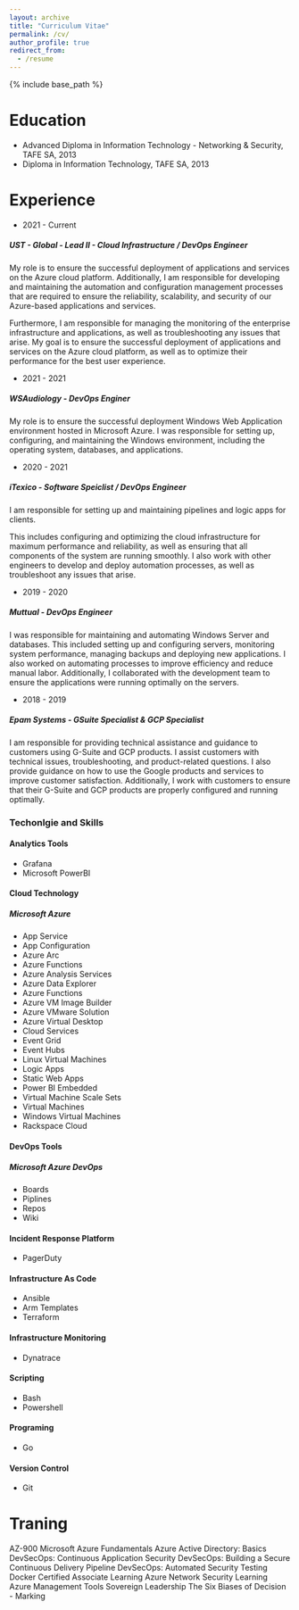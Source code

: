 ```yaml
---
layout: archive
title: "Curriculum Vitae"
permalink: /cv/
author_profile: true
redirect_from:
  - /resume
---
```


{% include base_path %}

Education
======
* Advanced Diploma in Information Technology - Networking & Security, TAFE SA,  2013
* Diploma in Information Technology, TAFE SA, 2013

# Experience

* 2021 - Current 
##### UST - Global - Lead II - Cloud Infrastructure / DevOps Engineer 
  My role is to ensure the successful deployment of applications and services on the Azure cloud platform. Additionally, I am responsible for developing and maintaining the automation and      configuration management processes that are required to ensure the reliability, scalability, and security of our Azure-based applications and services.

  Furthermore, I am responsible for managing the monitoring of the enterprise infrastructure and applications, as well as troubleshooting any issues that arise. My goal is to ensure the successful deployment of applications and services on the Azure cloud platform, as well as to optimize their performance for the best user experience.
* 2021 - 2021
##### WSAudiology - DevOps Enginer
  My role is to ensure the successful deployment Windows Web Application environment hosted in Microsoft Azure. I was responsible for setting up, configuring, and maintaining the Windows environment, including the operating system, databases, and applications. 
* 2020 - 2021
##### iTexico -  Software Speiclist / DevOps Engineer
  I am responsible for setting up and maintaining pipelines and logic apps for clients.

  This includes configuring and optimizing the cloud infrastructure for maximum performance and reliability, as well as ensuring that all components of the system are running smoothly. I also work with other engineers to develop and deploy automation processes, as well as troubleshoot any issues that arise. 
* 2019 - 2020
##### Muttual - DevOps Engineer
  I was responsible for maintaining and automating Windows Server and databases. This included setting up and configuring servers, monitoring system performance, managing backups and deploying new applications. I also worked on automating processes to improve efficiency and reduce manual labor. Additionally, I collaborated with the development team to ensure the applications were running optimally on the servers.
* 2018 - 2019
##### Epam Systems - GSuite Specialist & GCP Specialist
  I am responsible for providing technical assistance and guidance to customers using G-Suite and GCP products. I assist customers with technical issues, troubleshooting, and product-related questions. I also provide guidance on how to use the Google products and services to improve customer satisfaction. Additionally, I work with customers to ensure that their G-Suite and GCP products are properly configured and running optimally.
### Techonlgie and Skills
#### Analytics Tools
  * Grafana
  * Microsoft PowerBI

#### Cloud Technology
##### Microsoft Azure
  * App Service
  * App Configuration
  * Azure Arc
  * Azure Functions
  * Azure Analysis Services
  * Azure Data Explorer
  * Azure Functions
  * Azure VM Image Builder
  * Azure VMware Solution
  * Azure Virtual Desktop
  * Cloud Services
  * Event Grid
  * Event Hubs
  * Linux Virtual Machines
  * Logic Apps
  * Static Web Apps
  * Power BI Embedded
  * Virtual Machine Scale Sets
  * Virtual Machines
  * Windows Virtual Machines
* Rackspace Cloud

#### DevOps Tools
##### Microsoft Azure DevOps
   * Boards
   * Piplines
   * Repos
   * Wiki

#### Incident Response Platform
   * PagerDuty

#### Infrastructure As Code
   * Ansible
   * Arm Templates
   * Terraform

#### Infrastructure Monitoring
   * Dynatrace   

#### Scripting
   * Bash
   * Powershell 

#### Programing
   * Go 

#### Version Control
   * Git   

# Traning

AZ-900 Microsoft Azure Fundamentals
Azure Active Directory: Basics 
DevSecOps: Continuous Application Security
DevSecOps: Building a Secure Continuous Delivery Pipeline
DevSecOps: Automated Security Testing
Docker Certified Associate
Learning Azure Network Security
Learning Azure Management Tools
Sovereign Leadership
The Six Biases of Decision - Marking 
